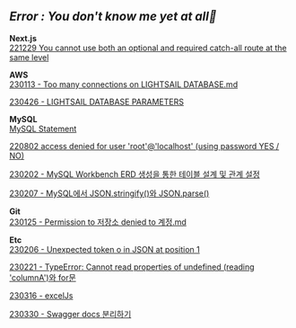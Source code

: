 ## _Error : You don't know me yet at all👻_

**Next.js**<br>
[221229 You cannot use both an optional and required catch-all route at the same level](https://github.com/waveinyu/dev-yu-Error/blob/main/221229%20-%20You%20cannot%20use%20both%20an%20optional%20and%20required%20catch-all%20route%20at%20the%20same%20level.md)<br>

**AWS**<br>
[230113 - Too many connections on LIGHTSAIL DATABASE.md](https://github.com/waveinyu/dev-yu-Error/blob/main/230113%20-%20Too%20many%20connections%20on%20LIGHTSAIL%20DATABASE.md)<br>

[230426 - LIGHTSAIL DATABASE PARAMETERS]()

**MySQL**<br>
[MySQL Statement](https://github.com/waveinyu/dev-yu-Error/blob/main/MySQL_Statement.md)<br>

[220802 access denied for user 'root'@'localhost' (using password YES / NO)](<https://github.com/waveinyu/dev-yu-Error/blob/main/220802%20-%20access%20denied%20for%20user(using%20password%20YES%20or%20NO).md>)<br>

[230202 - MySQL Workbench ERD 생성을 통한 테이블 설계 및 관계 설정](https://github.com/waveinyu/dev-yu-Error/blob/main/230202%20-%20MySQL%20Workbench%20ERD%20%EC%83%9D%EC%84%B1%EC%9D%84%20%ED%86%B5%ED%95%9C%20%ED%85%8C%EC%9D%B4%EB%B8%94%20%EC%84%A4%EA%B3%84%20%EB%B0%8F%20%EA%B4%80%EA%B3%84%20%EC%84%A4%EC%A0%95.md)<br>

[230207 - MySQL에서 JSON.stringify()와 JSON.parse()](<https://github.com/waveinyu/dev-yu-Error/blob/main/230207%20-%20MySQL%EC%97%90%EC%84%9C%20JSON.stringify()%EC%99%80%20JSON.parse().md>)<br>

**Git**<br>
[230125 - Permission to 저장소 denied to 계정.md](https://github.com/waveinyu/dev-yu-Error/blob/main/230125%20-%20Permission%20to%20%EC%A0%80%EC%9E%A5%EC%86%8C%20denied%20to%20%EA%B3%84%EC%A0%95.md)<br>

**Etc**<br>
[230206 - Unexpected token o in JSON at position 1](https://github.com/waveinyu/dev-yu-Error/blob/main/230206%20-%20Unexpected%20token%20o%20in%20JSON%20at%20position%201.md)<br>

[230221 - TypeError: Cannot read properties of undefined (reading 'columnA')와 for문](<https://github.com/waveinyu/dev-yu-Error/blob/main/230221%20-%20Cannot%20read%20properties%20of%20undefined%20(reading%20'columnA')%EC%99%80%20for%EB%AC%B8.md>)<br>

[230316 - excelJs](https://github.com/waveinyu/dev-yu-Error/blob/main/excelJs.md)<br>

[230330 - Swagger docs 분리하기](https://github.com/waveinyu/dev-yu-Error/blob/main/Swagger%20docs%20%EB%B6%84%EB%A6%AC%ED%95%98%EA%B8%B0.md)<br>
